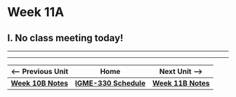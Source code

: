 # Week 11A

## I. No class meeting today!

<hr><hr>


| <-- Previous Unit | Home | Next Unit -->
| --- | --- | --- 
| [**Week 10B Notes**](10B.md)  |  [**IGME-330 Schedule**](../schedule.md) | [**Week 11B Notes**](11B.md)
